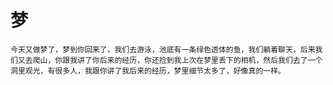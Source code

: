 # 梦
    
    今天又做梦了，梦到你回来了，我们去游泳，池底有一条绿色透体的鱼，我们躺着聊天，后来我们又去爬山，你跟我讲了你后来的经历，你还捡到我上次在梦里丢下的相机，然后我们去了一个洞里观光，有很多人，我跟你讲了我后来的经历，梦里细节太多了，好像真的一样。
